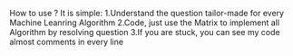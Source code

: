How to use ?
It is simple:
  1.Understand the question tailor-made for every Machine Leanring Algorithm
  2.Code, just use the Matrix to implement all Algorithm by resolving question
  3.If you are stuck, you can see my code almost comments in every line


